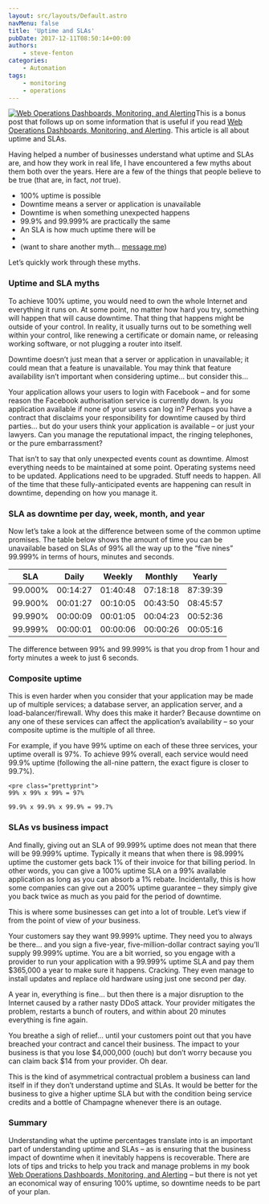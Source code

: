 ```yaml
---
layout: src/layouts/Default.astro
navMenu: false
title: 'Uptime and SLAs'
pubDate: 2017-12-11T08:50:14+00:00
authors:
    - steve-fenton
categories:
    - Automation
tags:
    - monitoring
    - operations
---
```


[![Web Operations Dashboards, Monitoring, and Alerting](/img/2017/08/web-operations-monitoring.jpg)](/publications/web-ops-dashboards-monitoring-and-alerting/)This is a bonus post that follows up on some information that is useful if you read [Web Operations Dashboards, Monitoring, and Alerting](/publications/web-ops-dashboards-monitoring-and-alerting/). This article is all about uptime and SLAs.

Having helped a number of businesses understand what uptime and SLAs are, and how they work in real life, I have encountered a few myths about them both over the years. Here are a few of the things that people believe to be true (that are, in fact, *not* true).

- 100% uptime is possible
- Downtime means a server or application is unavailable
- Downtime is when something unexpected happens
- 99.9% and 99.999% are practically the same
- An SLA is how much uptime there will be
- 
- (want to share another myth… [message me](/contact/))

Let’s quickly work through these myths.

### Uptime and SLA myths

To achieve 100% uptime, you would need to own the whole Internet and everything it runs on. At some point, no matter how hard you try, something will happen that will cause downtime. That thing that happens might be outside of your control. In reality, it usually turns out to be something well within your control, like renewing a certificate or domain name, or releasing working software, or not plugging a router into itself.

Downtime doesn’t just mean that a server or application in unavailable; it could mean that a feature is unavailable. You may think that feature availability isn’t important when considering uptime… but consider this…

Your application allows your users to login with Facebook – and for some reason the Facebook authorisation service is currently down. Is you application available if none of your users can log in? Perhaps you have a contract that disclaims your responsibility for downtime caused by third parties… but do your users think your application is available – or just your lawyers. Can you manage the reputational impact, the ringing telephones, or the pure embarrassment?

That isn’t to say that only unexpected events count as downtime. Almost everything needs to be maintained at some point. Operating systems need to be updated. Applications need to be upgraded. Stuff needs to happen. All of the time that these fully-anticipated events are happening can result in downtime, depending on how you manage it.

### SLA as downtime per day, week, month, and year

Now let’s take a look at the difference between some of the common uptime promises. The table below shows the amount of time you can be unavailable based on SLAs of 99% all the way up to the “five nines” 99.999% in terms of hours, minutes and seconds.

| SLA | Daily | Weekly | Monthly | Yearly |
|---|---|---|---|---|
| 99.000% | 00:14:27 | 01:40:48 | 07:18:18 | 87:39:39 |
| 99.900% | 00:01:27 | 00:10:05 | 00:43:50 | 08:45:57 |
| 99.990% | 00:00:09 | 00:01:05 | 00:04:23 | 00:52:36 |
| 99.999% | 00:00:01 | 00:00:06 | 00:00:26 | 00:05:16 |

The difference between 99% and 99.999% is that you drop from 1 hour and forty minutes a week to just 6 seconds.

### Composite uptime

This is even harder when you consider that your application may be made up of multiple services; a database server, an application server, and a load-balancer/firewall. Why does this make it harder? Because downtime on any one of these services can affect the application’s availability – so your composite uptime is the multiple of all three.

For example, if you have 99% uptime on each of these three services, your uptime overall is 97%. To achieve 99% overall, each service would need 99.9% uptime (following the all-nine pattern, the exact figure is closer to 99.7%).

```
<pre class="prettyprint">
99% x 99% x 99% = 97%

99.9% x 99.9% x 99.9% = 99.7%
```
### SLAs vs business impact

And finally, giving out an SLA of 99.999% uptime does not mean that there will be 99.999% uptime. Typically it means that when there is 98.999% uptime the customer gets back 1% of their invoice for that billing period. In other words, you can give a 100% uptime SLA on a 99% available application as long as you can absorb a 1% rebate. Incidentally, this is how some companies can give out a 200% uptime guarantee – they simply give you back twice as much as you paid for the period of downtime.

This is where some businesses can get into a lot of trouble. Let’s view if from the point of view of *your* business.

Your customers say they want 99.999% uptime. They need you to always be there… and you sign a five-year, five-million-dollar contract saying you’ll supply 99.999% uptime. You are a bit worried, so you engage with a provider to run your application with a 99.999% uptime SLA and pay them $365,000 a year to make sure it happens. Cracking. They even manage to install updates and replace old hardware using just one second per day.

A year in, everything is fine… but then there is a major disruption to the Internet caused by a rather nasty DDoS attack. Your provider mitigates the problem, restarts a bunch of routers, and within about 20 minutes everything is fine again.

You breathe a sigh of relief… until your customers point out that you have breached your contract and cancel their business. The impact to your business is that you lose $4,000,000 (ouch) but don’t worry because you can claim back $14 from your provider. Oh dear.

This is the kind of asymmetrical contractual problem a business can land itself in if they don’t understand uptime and SLAs. It would be better for the business to give a higher uptime SLA but with the condition being service credits and a bottle of Champagne whenever there is an outage.

### Summary

Understanding what the uptime percentages translate into is an important part of understanding uptime and SLAs – as is ensuring that the business impact of downtime when it inevitably happens is recoverable. There are lots of tips and tricks to help you track and manage problems in my book [Web Operations Dashboards, Monitoring, and Alerting](/publications/web-ops-dashboards-monitoring-and-alerting/) – but there is not yet an economical way of ensuring 100% uptime, so downtime needs to be part of your plan.